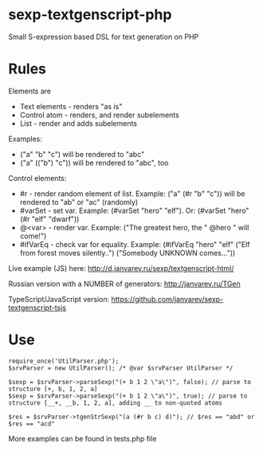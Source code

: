 # sexp-textgenscript-php

Small S-expression based DSL for text generation on PHP

# Rules

Elements are
* Text elements - renders "as is"
* Control atom - renders, and render subelements
* List - render and adds subelements

Examples:
* ("a" "b" "c") will be rendered to "abc"
* ("a" (("b") "c")) will be rendered to "abc", too

Control elements:
* #r - render random element of list. Example: ("a" (#r "b" "c")) will be rendered to "ab" or "ac" (randomly)
* #varSet - set var. Example: (#varSet "hero" "elf"). Or: (#varSet "hero" (#r "elf" "dwarf"))
* @\<var\> - render var. Example: ("The greatest hero, the " @hero " will come!")
* #ifVarEq - check var for equality. Example: (#ifVarEq "hero" "elf" ("Elf from forest moves silently..") ("Somebody UNKNOWN comes..."))

Live example (JS) here: http://d.janvarev.ru/sexp/textgenscript-html/

Russian version with a NUMBER of generators: http://janvarev.ru/TGen

TypeScript/JavaScript version: https://github.com/janvarev/sexp-textgenscript-tsjs

# Use

```
require_once('UtilParser.php');
$srvParser = new UtilParser(); /* @var $srvParser UtilParser */

$sexp = $srvParser->parseSexp("(+ b 1 2 \"a\")", false); // parse to structure [+, b, 1, 2, a]
$sexp = $srvParser->parseSexp("(+ b 1 2 \"a\")", true); // parse to structure [__+, __b, 1, 2, a], adding __ to non-quoted atoms

$res = $srvParser->tgenStrSexp("(a (#r b c) d)"); // $res == "abd" or $res == "acd"
```

More examples can be found in tests.php file

